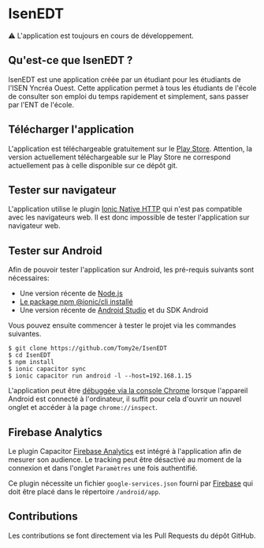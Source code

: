 # IsenEDT

:warning: L'application est toujours en cours de développement.

## Qu'est-ce que IsenEDT ?
IsenEDT est une application créée par un étudiant pour les étudiants de l'ISEN Yncréa Ouest.
Cette application permet à tous les étudiants de l'école de consulter son emploi du temps
rapidement et simplement, sans passer par l'ENT de l'école.

## Télécharger l'application
L'application est téléchargeable gratuitement sur le [Play Store](https://play.google.com/store/apps/details?id=com.tomy2e.isenedt).
Attention, la version actuellement téléchargeable sur le Play Store ne correspond actuellement pas à celle disponible sur ce dépôt git.

## Tester sur navigateur
L'application utilise le plugin [Ionic Native HTTP](https://ionicframework.com/docs/native/http) qui n'est pas compatible avec les navigateurs web.
Il est donc impossible de tester l'application sur navigateur web.

## Tester sur Android
Afin de pouvoir tester l'application sur Android, les pré-requis suivants sont nécessaires:
- Une version récente de [Node.js](https://nodejs.org/en/download/)
- [Le package npm @ionic/cli installé](https://ionicframework.com/getting-started)
- Une version récente de [Android Studio](https://developer.android.com/studio) et du SDK Android

Vous pouvez ensuite commencer à tester le projet via les commandes suivantes.

```console
$ git clone https://github.com/Tomy2e/IsenEDT
$ cd IsenEDT
$ npm install
$ ionic capacitor sync
$ ionic capacitor run android -l --host=192.168.1.15
```

L'application peut être [débuggée via la console Chrome](https://ionicframework.com/docs/developing/android#using-chrome-devtools)
lorsque l'appareil Android est connecté à l'ordinateur, il suffit pour cela d'ouvrir un nouvel onglet et accéder à la page `chrome://inspect`.

## Firebase Analytics
Le plugin Capacitor [Firebase Analytics](https://github.com/capacitor-community/firebase-analytics) est intégré à l'application
afin de mesurer son audience. Le tracking peut être désactivé au moment de la connexion et dans l'onglet `Paramètres` une fois authentifié.

Ce plugin nécessite un fichier `google-services.json` fourni par [Firebase](https://console.firebase.google.com/) qui doit être placé
dans le répertoire `/android/app`.

## Contributions
Les contributions se font directement via les Pull Requests du dépôt GitHub.
